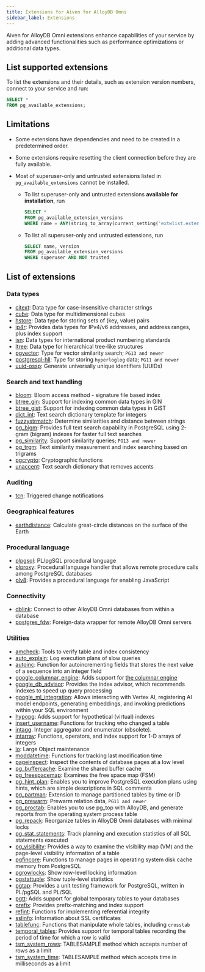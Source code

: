 ```yaml
---
title: Extensions for Aiven for AlloyDB Omni
sidebar_label: Extensions
---
```


Aiven for AlloyDB Omni extensions enhance capabilities of your service by adding advanced
functionalities such as performance optimizations or additional data types.

## List supported extensions

To list the extensions and their details, such as extension version numbers,
connect to your service and run:

```sql
SELECT *
FROM pg_available_extensions;
```

## Limitations

- Some extensions have dependencies and need to be created in a predetermined order.
- Some extensions require resetting the client connection before they are fully available.
- Most of superuser-only and untrusted extensions listed in `pg_available_extensions`
  cannot be installed.

  - To list superuser-only and untrusted extensions **available for installation**, run

    ```sql
    SELECT *
    FROM pg_available_extension_versions
    WHERE name = ANY(string_to_array(current_setting('extwlist.extensions'), ','));
    ```

  - To list all superuser-only and untrusted extensions, run

    ```sql
    SELECT name, version
    FROM pg_available_extension_versions
    WHERE superuser AND NOT trusted
    ```

## List of extensions

<!-- vale off -->

### Data types

-   [citext](https://www.postgresql.org/docs/current/citext.html): Data
    type for case-insensitive character strings
-   [cube](https://www.postgresql.org/docs/current/cube.html): Data type
    for multidimensional cubes
-   [hstore](https://www.postgresql.org/docs/current/hstore.html): Data
    type for storing sets of (key, value) pairs
-   [ip4r](https://github.com/RhodiumToad/ip4r): Provides data types for IPv4/v6 addresses,
    and address ranges, plus index support
-   [isn](https://www.postgresql.org/docs/current/isn.html): Data types
    for international product numbering standards
-   [ltree](https://www.postgresql.org/docs/current/ltree.html): Data
    type for hierarchical tree-like structures
-   [pgvector](https://github.com/pgvector/pgvector): Type for vector
    similarity search; `PG13 and newer`
-   [postgresql-hll](https://github.com/citusdata/postgresql-hll): Type for storing
    `hyperloglog` data; `PG11 and newer`
-   [uuid-ossp](https://www.postgresql.org/docs/current/uuid-ossp.html):
    Generate universally unique identifiers (UUIDs)

### Search and text handling

-   [bloom](https://www.postgresql.org/docs/current/bloom.html): Bloom
    access method - signature file based index
-   [btree_gin](https://www.postgresql.org/docs/current/btree-gin.html):
    Support for indexing common data types in GIN
-   [btree_gist](https://www.postgresql.org/docs/current/btree-gist.html):
    Support for indexing common data types in GiST
-   [dict_int](https://www.postgresql.org/docs/current/dict-int.html):
    Text search dictionary template for integers
-   [fuzzystrmatch](https://www.postgresql.org/docs/current/fuzzystrmatch.html):
    Determine similarities and distance between strings
-   [pg_bigm](https://pgbigm.osdn.jp/pg_bigm_en-1-2.html): Provides full text search
    capability in PostgreSQL using 2-gram (bigram) indexes for faster full text searches
-   [pg_similarity](https://github.com/eulerto/pg_similarity): Support
    similarity queries; `PG13 and newer`
-   [pg_trgm](https://www.postgresql.org/docs/current/pgtrgm.html): Text
    similarity measurement and index searching based on trigrams
-   [pgcrypto](https://www.postgresql.org/docs/current/pgcrypto.html):
    Cryptographic functions
-   [unaccent](https://www.postgresql.org/docs/current/unaccent.html):
    Text search dictionary that removes accents

### Auditing

-   [tcn](https://www.postgresql.org/docs/current/tcn.html): Triggered
    change notifications

### Geographical features

-   [earthdistance](https://www.postgresql.org/docs/current/earthdistance.html):
    Calculate great-circle distances on the surface of the Earth

### Procedural language

- [plpgsql](https://www.postgresql.org/docs/current/plpgsql.html):
  PL/pgSQL procedural language
- [plproxy](https://plproxy.github.io/): Procedural language handler that allows remote
  procedure calls among PostgreSQL databases
- [plv8](https://plv8.github.io/): Provides a procedural language for enabling JavaScript

### Connectivity

-   [dblink](https://www.postgresql.org/docs/current/contrib-dblink-function.html):
    Connect to other AlloyDB Omni databases from within a database
-   [postgres_fdw](https://www.postgresql.org/docs/current/postgres-fdw.html):
    Foreign-data wrapper for remote AlloyDB Omni servers

### Utilities

- [amcheck](https://www.postgresql.org/docs/current/amcheck.html): Tools to verify table
  and index consistency
- [auto_explain](https://www.postgresql.org/docs/current/auto-explain.html): Log execution
  plans of slow queries
- [autoinc](https://www.postgresql.org/docs/17/contrib-spi.html#CONTRIB-SPI-AUTOINC):
  Function for autoincrementing fields that stores the next value of a sequence into an
  integer field
- [google_columnar_engine](https://cloud.google.com/alloydb/docs/reference/columnar-engine-flags):
  Adds support for
  [the columnar engine](https://cloud.google.com/alloydb/docs/columnar-engine/about)
- [google_db_advisor](https://cloud.google.com/alloydb/docs/use-index-advisor): Provides
  the index advisor, which recommends indexes to speed up query processing
- [google_ml_integration](https://cloud.google.com/alloydb/docs/ai/invoke-predictions):
  Allows interacting with Vertex AI, registering AI model endpoints, generating embeddings,
  and invoking predictions within your SQL environment
- [hypopg](https://github.com/HypoPG/hypopg): Adds support for hypothetical (virtual)
  indexes
- [insert_username](https://www.postgresql.org/docs/current/contrib-spi.html#CONTRIB-SPI-INSERT-USERNAME):
  Functions for tracking who changed a table
- [intagg](https://www.postgresql.org/docs/current/intagg.html).
  Integer aggregator and enumerator (obsolete).
- [intarray](https://www.postgresql.org/docs/current/intarray.html):
  Functions, operators, and index support for 1-D arrays of integers
- [lo](https://www.postgresql.org/docs/current/lo.html): Large Object
  maintenance
- [moddatetime](https://www.postgresql.org/docs/current/contrib-spi.html#CONTRIB-SPI-MODDATETIME):
  Functions for tracking last modification time
- [pageinspect](https://www.postgresql.org/docs/current/pageinspect.html):
  Inspect the contents of database pages at a low level
- [pg_buffercache](https://www.postgresql.org/docs/current/pgbuffercache.html):
  Examine the shared buffer cache
- [pg_freespacemap](https://www.postgresql.org/docs/15/pgfreespacemap.html): Examines the
  free space map (FSM)
- [pg_hint_plan](https://github.com/ossc-db/pg_hint_plan#readme): Enables you to improve
  PostgreSQL execution plans using hints, which are simple descriptions in SQL comments
- [pg_partman](https://github.com/pgpartman/pg_partman): Extension to
  manage partitioned tables by time or ID
- [pg_prewarm](https://www.postgresql.org/docs/current/pgprewarm.html):
  Prewarm relation data, `PG11 and newer`
- [pg_proctab](https://gitlab.com/pg_proctab/pg_proctab): Enables you to use pg_top with
  AlloyDB, and generate reports from the operating system process table
- [pg_repack](https://pgxn.org/dist/pg_repack/1.4.6/): Reorganize
  tables in AlloyDB Omni databases with minimal locks
- [pg_stat_statements](https://www.postgresql.org/docs/current/pgstatstatements.html):
  Track planning and execution statistics of all SQL statements
  executed
- [pg_visibility](https://www.postgresql.org/docs/15/pgvisibility.html): Provides a way to
  examine the visibility map (VM) and the page-level visibility information of a table
- [pgfincore](https://github.com/klando/pgfincore): Functions to manage pages in operating
  system disk cache memory from PostgreSQL
- [pgrowlocks](https://www.postgresql.org/docs/current/pgrowlocks.html):
  Show row-level locking information
- [pgstattuple](https://www.postgresql.org/docs/current/pgstattuple.html):
  Show tuple-level statistics
- [pgtap](https://pgtap.org/): Provides a unit testing framework for PostgreSQL, written
  in PL/pgSQL and PL/SQL
- [pgtt](https://github.com/darold/pgtt#readme): Adds support for global temporary tables
  to your databases
- [prefix](https://github.com/dimitri/prefix): Provides prefix-matching and index support
- [refint](https://www.postgresql.org/docs/current/contrib-spi.html#CONTRIB-SPI-REFINT):
  Functions for implementing referential integrity
- [sslinfo](https://www.postgresql.org/docs/current/sslinfo.html):
  Information about SSL certificates
- [tablefunc](https://www.postgresql.org/docs/current/tablefunc.html):
  Functions that manipulate whole tables, including `crosstab`
- [temporal_tables](https://pgxn.org/dist/temporal_tables/): Provides support for temporal
  tables recording the period of time for which a row is valid
- [tsm_system_rows](https://www.postgresql.org/docs/current/tsm-system-rows.html):
  TABLESAMPLE method which accepts number of rows as a limit
- [tsm_system_time](https://www.postgresql.org/docs/current/tsm-system-time.html):
  TABLESAMPLE method which accepts time in milliseconds as a limit

<!-- vale off -->
